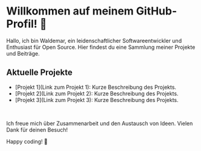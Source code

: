 # Willkommen auf meinem GitHub-Profil! 👋

Hallo, ich bin Waldemar, ein leidenschaftlicher Softwareentwickler und Enthusiast für Open Source. Hier findest du eine Sammlung meiner Projekte und Beiträge.

## Aktuelle Projekte

- [Projekt 1](Link zum Projekt 1): Kurze Beschreibung des Projekts.
- [Projekt 2](Link zum Projekt 2): Kurze Beschreibung des Projekts.
- [Projekt 3](Link zum Projekt 3): Kurze Beschreibung des Projekts.

<br>

Ich freue mich über Zusammenarbeit und den Austausch von Ideen. Vielen Dank für deinen Besuch!

Happy coding! 🚀
